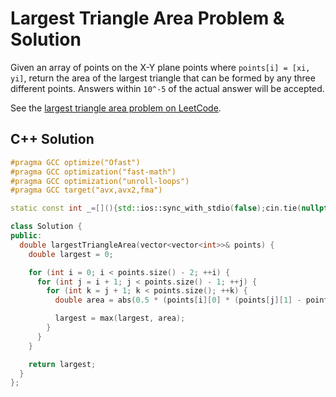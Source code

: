 # Largest Triangle Area Problem & Solution

Given an array of points on the X-Y plane points where `points[i] = [xi, yi]`, return the area of the largest triangle that can be formed by any three different points.
Answers within `10^-5` of the actual answer will be accepted.

See the [largest triangle area problem on LeetCode](https://leetcode.com/problems/largest-triangle-area).

## C++ Solution

```cpp
#pragma GCC optimize("Ofast")
#pragma GCC optimization("fast-math")
#pragma GCC optimization("unroll-loops")
#pragma GCC target("avx,avx2,fma")

static const int _=[](){std::ios::sync_with_stdio(false);cin.tie(nullptr);cout.tie(nullptr);return 0;}();

class Solution {
public:
  double largestTriangleArea(vector<vector<int>>& points) {
    double largest = 0;

    for (int i = 0; i < points.size() - 2; ++i) {
      for (int j = i + 1; j < points.size() - 1; ++j) {
        for (int k = j + 1; k < points.size(); ++k) {
          double area = abs(0.5 * (points[i][0] * (points[j][1] - points[k][1]) + points[j][0] * (points[k][1] - points[i][1]) + points[k][0] * (points[i][1] - points[j][1])));

          largest = max(largest, area);
        }
      }
    }

    return largest;
  }
};
```
